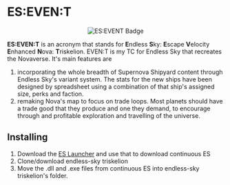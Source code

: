 # ES:EVEN:T

<p align="center">
  <img src="https://raw.githubusercontent.com/NebulaTank/Supernova-Shipyard-Source/main/Blends%20-%20UI/Triskele%20with%20Triquetra/Triskele%20with%20Triquetra%20Badge%400.5x.png" alt="ES:EVENT Badge"/>
</p>

**ES:EVEN:T** is an acronym that stands for **E**ndless **S**ky: **E**scape **V**elocity **E**nhanced **N**ova: **T**riskelion. EVEN:T is my TC for Endless Sky that recreates the Novaverse. It's main features are
1) incorporating the whole breadth of Supernova Shipyard content through Endless Sky's variant system. The stats for the new ships have been designed by spreadsheet using a combination of that ship's assigned size, perks and faction.
2) remaking Nova's map to focus on trade loops. Most planets should have a trade good that they produce and one they demand, to encourage through and profitable exploration and travelling of the universe.

## Installing
1) Download the [ES Launcher](https://github.com/EndlessSkyCommunity/ESLauncher2) and use that to download continuous ES
3) Clone/download endless-sky triskelion
4) Move the .dll and .exe files from continuous ES into endless-sky triskelion's folder.
